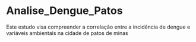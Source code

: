 # Analise_Dengue_Patos
Este estudo visa compreender a correlação entre a incidência de dengue e variáveis ambientais na cidade de patos de minas
